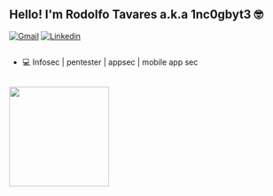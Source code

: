 ## Hello! I'm Rodolfo Tavares a.k.a 1nc0gbyt3 🤓

<div>
  <a href="mailto: incogbyte@gmail.com"><img src="https://img.shields.io/badge/Gmail-red?style=flat&logo=Gmail&logoColor=white" alt="Gmail" /></a>
  <a href="https://www.linkedin.com/in/rodolfo-augusto-543863a7/" target="_blank"><img src="https://img.shields.io/badge/LinkedIn-blue?style=flat&logo=linkedin&labelColor=blue" alt="Linkedin" /></a>
</div>

##

<ul>
  <li>💻 Infosec | pentester | appsec | mobile app sec</li>
</ul>

 ##

<div>
<!--   <img height="180em" src="https://github-readme-stats.vercel.app/api?username=incogbyte&show_icons=true&theme=radical&count_private=true"/> -->
  <img height="180em" src="https://github-readme-stats.vercel.app/api/top-langs/?username=incogbyte&layout=compact&langs_count=8&theme=radical"/>
</div>

